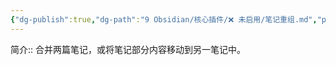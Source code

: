 ```yaml
---
{"dg-publish":true,"dg-path":"9 Obsidian/核心插件/❌ 未启用/笔记重组.md","permalink":"/9 Obsidian/核心插件/❌ 未启用/笔记重组/","created":"2025-07-31","updated":"2025-07-31"}
---
```



简介:: 合并两篇笔记，或将笔记部分内容移动到另一笔记中。
